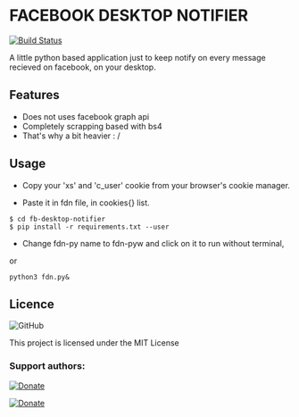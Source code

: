 # FACEBOOK DESKTOP NOTIFIER

[![Build Status](https://travis-ci.com/0x0is1/fb-desktop-notifier.svg?branch=master)](https://travis-ci.com/0x0is1/fb-desktop-notifier)

A little python based application just to keep notify on every message recieved on facebook, on your desktop.

## Features

* Does not uses facebook graph api
* Completely scrapping based with bs4
* That's why a bit heavier : /

## Usage

* Copy your 'xs' and 'c_user' cookie from your browser's cookie manager.

* Paste it in fdn file, in cookies{} list.

```
$ cd fb-desktop-notifier
$ pip install -r requirements.txt --user
```

* Change fdn-py name to fdn-pyw and click on it to run without terminal, 

or

```
python3 fdn.py&
```

## Licence
![GitHub](https://img.shields.io/github/license/0x0is1/fb-desktop-notifier)

This project is licensed under the MIT License

### **Support authors**:

[![Donate](https://raw.githubusercontent.com/StrinTH/checkleaks/master/assets/default-pink.png)](https://www.buymeacoffee.com/6dciIwk)

[![Donate](https://raw.githubusercontent.com/StrinTH/checkleaks/master/assets/-460.png)](https://paypal.me/0x0is1?locale.x=en_GB)
